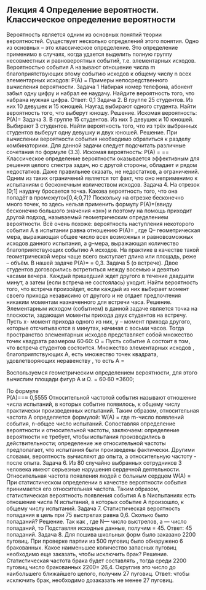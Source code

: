 ## Лекция 4 Определение вероятности. Классическое определение вероятности

Вероятность является одним из основных понятий теории вероятностей. Существует несколько определений этого понятия. Одно из основных – это классическое определение. Это определение применимо в случаях, когда удается выделить полную группу несовместных и равновероятных событий, т.е. элементарных исходов.
Вероятностью события А называют отношение числа m благоприятствующих этому событию исходов к общему числу n всех элементарных исходов:
P(A) =
Примеры непосредственного вычисления вероятности.
Задача 1
 Набирая номер телефона, абонент забыл одну цифру и набрал ее наудачу. Найдите вероятность того, что набрана нужная цифра. Ответ: 0,1
Задача 2.
В группе 25 студентов. Из них 10 девушек и 15 юношей. Наугад выбирают одного студента. Найти вероятность того, что выберут юношу.
Решение. Искомая вероятность: 
P(A)=
Задача 3.
В группе 15 студентов. Из них 5 девушек и 10 юношей. Выбирают 3 студентов. Найти вероятность того, что из трёх выбранных студентов выберут одну девушку и двух юношей.
Решение. При вычислении вероятности события необходимо обратиться к разделу комбинаторики. Для данной задачи следует подсчитать различные сочетания по формуле (3.3).
Искомая вероятность:
P(A) = ==
Классическое определение вероятности оказывается эффективным для решения целого спектра задач, но с другой стороны, обладает и рядом недостатков. Даже правильнее сказать, не недостатков, а ограничений. Одним из таких ограничений является тот факт, что оно неприменимо к испытаниям с бесконечным количеством исходов.
Задача 4. На отрезок [0;1] наудачу бросается точка. Какова вероятность того, что она попадёт в промежуток[0,4;0,7]?
Поскольку на отрезке бесконечно много точек, то здесь нельзя применить формулу P(A)=(ввиду бесконечно большого значения «эн») и поэтому на помощь приходит другой подход, называемый геометрическим определением вероятности.
Всё очень похоже: вероятность наступления некоторого события А в испытании равна отношению P(A)= , где Q– геометрическая мера, выражающая общее число всех возможных и равновозможных исходов данного испытания, а g–мера, выражающая количество благоприятствующих событию A исходов. На практике в качестве такой геометрической меры чаще всего выступает длина или площадь, реже – объём.
В нашей задаче P(A)= = 0,3.
Задача 5 (о встрече).
Двое студентов договорились встретиться между восемью и девятью часами вечера. Каждый пришедший ждет другого в течение двадцати минут, а затем (если встреча не состоялась) уходит. Найти вероятность того, что встреча произойдет, если каждый из них выбирает момент своего прихода независимо от другого и не отдает предпочтения никаким моментам назначенного для встречи часа.
Решение.
Элементарным исходом (событием) в данной задаче является точка на плоскости, задающая моменты прихода двух студентов на встречу. Пусть x- момент прихода одного из них, y – момент прихода другого, которые отсчитываются в минутах, начиная с восьми часов. Тогда пространство элементарных исходов представляет собой множество точек квадрата размером 60·60:
 Ω = 
Пусть событие А состоит в том, что встреча студентов состоится. Множество элементарных исходов , благоприятствующих А, есть множество точек квадрата, удовлетворяющих неравенству , то есть
 А =

Воспользуемся геометрическим определением вероятности, для этого вычислим площади фигур А и Ω.  = 60·60 =3600;
    
По формуле  
P(A)==≈ 0,5555
Относительной частотой события называют отношение числа испытаний, в которых событие появилось, к общему числу практически произведенных испытаний. Таким образом, относительная частота А определяется формулой:
W(A) =
где m-число появлений события, n-общее число испытаний.
Сопоставляя определение вероятности и относительной частоты, заключаем: определение вероятности не требует, чтобы испытания производились в действительности; определение же относительной частоты предполагает, что испытания были произведены фактически. Другими словами, вероятность вычисляют до опыта, а относительную частоту - после опыта.
Задача 6. Из 80 случайно выбранных сотрудников 3 человека имеют серьезные нарушения сердечной деятельности. Относительная частота появления людей с больным сердцем
W(A) =
При статистическом определении в качестве вероятности события принимается его относительная частота. Таким образом, статистическая вероятность   появления события A в Nиспытаниях есть отношение    числа N испытаний, в которых событие A произошло, к общему числу испытаний.
Задача 7. Статистическая вероятность попадания в цель при 75 выстрелах равна 0,6. Сколько было попаданий?
Решение. Так как  ,
 где N— число выстрелов, а — число попаданий, то  Подставляя исходные данные, получим = 45.
Ответ: 45 попаданий.
Задача 8. Для пошива школьных форм было заказано 2200 пуговиц. При проверке партии из 500 пуговиц было обнаружено 6 бракованных. Какое наименьшее количество запасных пуговиц необходимо еще заказать, чтобы исключить брак?
Решение. Статистическая частота брака будет составлять , тогда среди 2200 пуговиц число бракованных 2200= 26,4. Округлив это число до наибольшего ближайшего целого, получим 27 пуговиц.
Ответ: чтобы исключить брак, необходимо дозаказать не менее 27 пуговиц.
